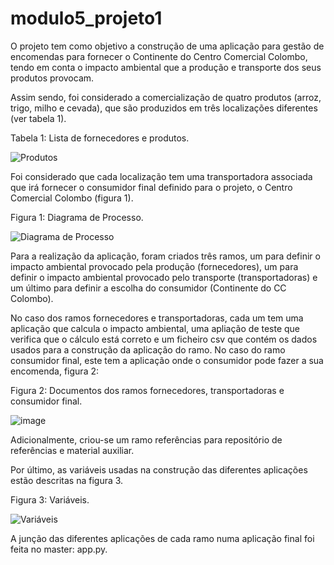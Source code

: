# modulo5_projeto1

O projeto tem como objetivo a construção de uma aplicação para gestão de encomendas para fornecer o Continente do Centro Comercial Colombo, tendo em conta o impacto ambiental que a produção e transporte dos seus produtos provocam. 

Assim sendo, foi considerado a comercialização de quatro produtos (arroz, trigo, milho e cevada), que são produzidos em três localizações diferentes (ver tabela 1).

Tabela 1: Lista de fornecedores e produtos.

![Produtos](https://github.com/user-attachments/assets/7c75f8ba-e24d-4331-8fdb-5df9b9bab02f)


Foi considerado que cada localização tem uma transportadora associada que irá fornecer o consumidor final definido para o projeto, o Centro Comercial Colombo (figura 1). 

Figura 1: Diagrama de Processo.

![Diagrama de Processo](https://github.com/user-attachments/assets/322ba14b-c0de-4686-8f1d-a6805a4aaf66)



Para a realização da aplicação, foram criados três ramos, um para definir o impacto ambiental provocado pela produção (fornecedores), um para definir o impacto ambiental provocado pelo transporte (transportadoras) e um último para definir a escolha do consumidor (Continente do CC Colombo). 

No caso dos ramos fornecedores e transportadoras, cada um tem uma aplicação que calcula o impacto ambiental, uma apliação de teste que verifica que o cálculo está correto e um ficheiro csv que contém os dados usados para a construção da aplicação do ramo. 
No caso do ramo consumidor final, este tem a aplicação onde o consumidor pode fazer a sua encomenda, figura 2: 

Figura 2: Documentos dos ramos fornecedores, transportadoras e consumidor final. 

![image](https://github.com/user-attachments/assets/cc429229-abd9-4daf-9d53-f67675ee4eaa)

Adicionalmente, criou-se um ramo referências para repositório de referências e material auxiliar. 

Por último, as variáveis usadas na construção das diferentes aplicações estão descritas na figura 3. 

Figura 3: Variáveis. 

![Variáveis](https://github.com/user-attachments/assets/4cf9ba05-bf6e-47e7-a0e7-3effc3fa144c)

A junção das diferentes aplicações de cada ramo numa aplicação final foi feita no master: app.py.








